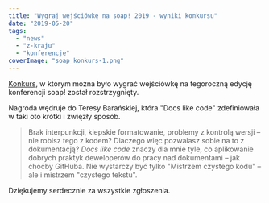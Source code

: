 ```yaml
---
title: "Wygraj wejściówkę na soap! 2019 - wyniki konkursu"
date: "2019-05-20"
tags:
  - "news"
  - "z-kraju"
  - "konferencje"
coverImage: "soap_konkurs-1.png"
---
```


[Konkurs](http://techwriter.pl/konkurs-wygraj-wejsciowke-na-soap-2019/), w
którym można było wygrać wejściówkę na tegoroczną edycję konferencji soap!
został rozstrzygnięty.

Nagroda wędruje do Teresy Barańskiej, która "Docs like code" zdefiniowała w taki
oto krótki i zwięzły sposób.

> Brak interpunkcji, kiepskie formatowanie, problemy z kontrolą wersji – nie
> robisz tego z kodem? Dlaczego więc pozwalasz sobie na to z dokumentacją? *Docs
> like code* znaczy dla mnie tyle, co aplikowanie dobrych praktyk deweloperów do
> pracy nad dokumentami – jak choćby GitHuba. Nie wystarczy być tylko "Mistrzem
> czystego kodu" – ale i mistrzem "czystego tekstu".

Dziękujemy serdecznie za wszystkie zgłoszenia.
